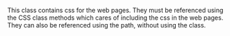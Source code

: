 This class contains css for the web pages. They must be referenced using the CSS class 
methods which cares of including the css in the web pages. They can also be referenced
using the path, without using the class.
